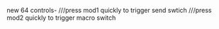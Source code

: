 new 64 controls- 
///press mod1 quickly to trigger send swtich
///press mod2 quickly to trigger macro switch
